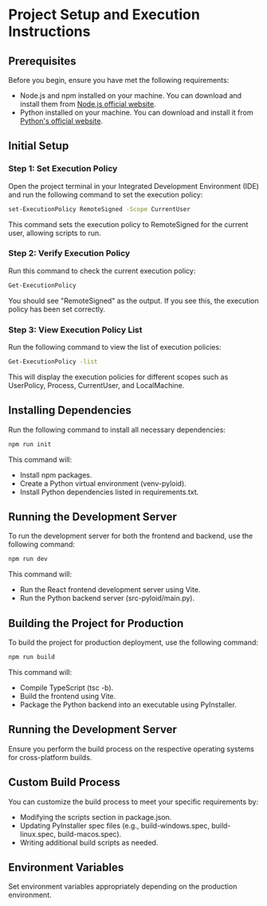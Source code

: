 # Project Setup and Execution Instructions

## Prerequisites

Before you begin, ensure you have met the following requirements:
- Node.js and npm installed on your machine. You can download and install them from [Node.js official website](https://nodejs.org/).
- Python installed on your machine. You can download and install it from [Python's official website](https://www.python.org/).

## Initial Setup

### Step 1: Set Execution Policy

Open the project terminal in your Integrated Development Environment (IDE) and run the following command to set the execution policy:

```sh
set-ExecutionPolicy RemoteSigned -Scope CurrentUser
```

This command sets the execution policy to RemoteSigned for the current user, allowing scripts to run.

### Step 2: Verify Execution Policy

Run this command to check the current execution policy:

```sh
Get-ExecutionPolicy
```

You should see "RemoteSigned" as the output. If you see this, the execution policy has been set correctly.

### Step 3: View Execution Policy List

Run the following command to view the list of execution policies:

```sh
Get-ExecutionPolicy -list
```

This will display the execution policies for different scopes such as UserPolicy, Process, CurrentUser, and LocalMachine.

## Installing Dependencies

Run the following command to install all necessary dependencies:

```sh
npm run init
```

This command will:
- Install npm packages.
- Create a Python virtual environment (venv-pyloid).
- Install Python dependencies listed in requirements.txt.

## Running the Development Server
To run the development server for both the frontend and backend, use the following command:

```sh
npm run dev
```

This command will:
- Run the React frontend development server using Vite.
- Run the Python backend server (src-pyloid/main.py).

## Building the Project for Production

To build the project for production deployment, use the following command:

```sh
npm run build
```

This command will:
- Compile TypeScript (tsc -b).
- Build the frontend using Vite.
- Package the Python backend into an executable using PyInstaller.

## Running the Development Server

Ensure you perform the build process on the respective operating systems for cross-platform builds.

## Custom Build Process

You can customize the build process to meet your specific requirements by:
- Modifying the scripts section in package.json.
- Updating PyInstaller spec files (e.g., build-windows.spec, build-linux.spec, build-macos.spec).
- Writing additional build scripts as needed.

## Environment Variables

Set environment variables appropriately depending on the production environment.
